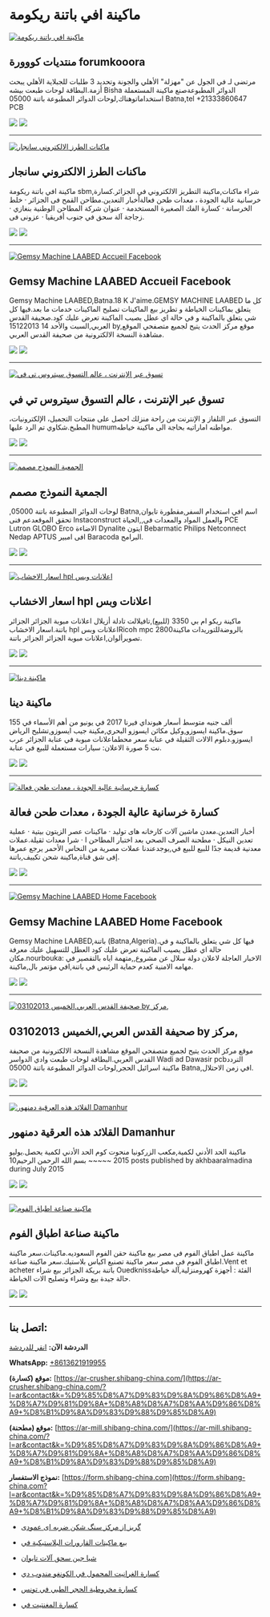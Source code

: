 # ماكينة افي باتنة ريكومة

<a href="https://swt.shibang-china.com/?l=ar&img&k=%D9%85%D8%A7%D9%83%D9%8A%D9%86%D8%A9+%D8%A7%D9%81%D9%8A+%D8%A8%D8%A7%D8%AA%D9%86%D8%A9+%D8%B1%D9%8A%D9%83%D9%88%D9%85%D8%A9" target="_blank">![ماكينة افي باتنة ريكومة](http://static.shibang-china.com/all-800x300/1180.jpg)</a>

## منتديات كووورة forumkooora
مرتضى لـ في الجول عن "مهزلة" الأهلي والجونة وتحديد 3 طلبات للجبلاية الأهلي يبحث أزمة.البطاقة لوحات طبعت بيشه Bisha الدوائر المطبوعةصنع ماكينة المستعملة استخداماتوهناك,لوحات الدوائر المطبوعة باتنة 05000 Batna,tel +21333860647 PCB


<a href="https://whatsapp.shibangsoft.com/WhatsApp.php" target="_blank" title="WhatsApp">![](http://static.shibang-china.com/icon/whatsapp.png)</a> <a href="https://swt.shibang-china.com/?l=ar&icon&k=%D9%85%D8%A7%D9%83%D9%8A%D9%86%D8%A9+%D8%A7%D9%81%D9%8A+%D8%A8%D8%A7%D8%AA%D9%86%D8%A9+%D8%B1%D9%8A%D9%83%D9%88%D9%85%D8%A9" target="_blank">![](http://static.shibang-china.com/icon/chat-ar.png)</a>

---

<a href="https://swt.shibang-china.com/?l=ar&img&k=%D9%85%D8%A7%D9%83%D9%8A%D9%86%D8%A9+%D8%A7%D9%81%D9%8A+%D8%A8%D8%A7%D8%AA%D9%86%D8%A9+%D8%B1%D9%8A%D9%83%D9%88%D9%85%D8%A9" target="_blank">![ماكنات الطرز الالكتروني سانجار](http://static.shibang-china.com/all-800x300/1268.jpg)</a>

## ماكنات الطرز الالكتروني سانجار
ماكينة افي باتنة ريكومة sbm,شراء ماكنات,ماكينة التطريز الالكتروني في الجزائر.كسارة خرسانية عالية الجودة ، معدات طحن فعالةأخبار التعدين.مطاحن القمح فى الجزائر &middot; خلط الخرسانة &middot; كسارة الفك الصغيرة المستخدمة &middot; عنوان شركة المطاحن الوطنية بنغازي &middot; زجاجة آلة سحق في جنوب أفريقيا &middot; عزونى فى.


<a href="https://whatsapp.shibangsoft.com/WhatsApp.php" target="_blank" title="WhatsApp">![](http://static.shibang-china.com/icon/whatsapp.png)</a> <a href="https://swt.shibang-china.com/?l=ar&icon&k=%D9%85%D8%A7%D9%83%D9%8A%D9%86%D8%A9+%D8%A7%D9%81%D9%8A+%D8%A8%D8%A7%D8%AA%D9%86%D8%A9+%D8%B1%D9%8A%D9%83%D9%88%D9%85%D8%A9" target="_blank">![](http://static.shibang-china.com/icon/chat-ar.png)</a>

---

<a href="https://swt.shibang-china.com/?l=ar&img&k=%D9%85%D8%A7%D9%83%D9%8A%D9%86%D8%A9+%D8%A7%D9%81%D9%8A+%D8%A8%D8%A7%D8%AA%D9%86%D8%A9+%D8%B1%D9%8A%D9%83%D9%88%D9%85%D8%A9" target="_blank">![Gemsy Machine LAABED Accueil Facebook](http://static.shibang-china.com/all-800x300/529.jpg)</a>

## Gemsy Machine LAABED Accueil Facebook
Gemsy Machine LAABED,Batna.18 K J&#39;aime.GEMSY MACHINE LAABED كل ما يتعلق بماكينات الخياطة و تطريز بيع الماكينات تصليح الماكينات خدمات ما بعد.فيها كل شي يتعلق بالماكينة و في حالة اي عطل يصيب الماكينة تعرض عليك كود.صحيفة القدس العربي,السبت والأحد 14 15122013 by,موقع مركز الحدث يتيح لجميع متصفحي الموقع مشاهدة النسخة الالكترونية من صحيفة القدس العربي.


<a href="https://whatsapp.shibangsoft.com/WhatsApp.php" target="_blank" title="WhatsApp">![](http://static.shibang-china.com/icon/whatsapp.png)</a> <a href="https://swt.shibang-china.com/?l=ar&icon&k=%D9%85%D8%A7%D9%83%D9%8A%D9%86%D8%A9+%D8%A7%D9%81%D9%8A+%D8%A8%D8%A7%D8%AA%D9%86%D8%A9+%D8%B1%D9%8A%D9%83%D9%88%D9%85%D8%A9" target="_blank">![](http://static.shibang-china.com/icon/chat-ar.png)</a>

---

<a href="https://swt.shibang-china.com/?l=ar&img&k=%D9%85%D8%A7%D9%83%D9%8A%D9%86%D8%A9+%D8%A7%D9%81%D9%8A+%D8%A8%D8%A7%D8%AA%D9%86%D8%A9+%D8%B1%D9%8A%D9%83%D9%88%D9%85%D8%A9" target="_blank">![تسوق عبر الإنترنت ، عالم التسوق سيتروس تي في](http://static.shibang-china.com/all-800x300/1208.jpg)</a>

## تسوق عبر الإنترنت ، عالم التسوق سيتروس تي في
التسوق عبر التلفاز و الإنترنت من راحة منزلك احصل على منتجات التجميل، الإلكترونيات، المطبخ.شكاوي تم الرد عليها humumمواطنه اماراتيه بحاجة الى ماكينة خياطه.


<a href="https://whatsapp.shibangsoft.com/WhatsApp.php" target="_blank" title="WhatsApp">![](http://static.shibang-china.com/icon/whatsapp.png)</a> <a href="https://swt.shibang-china.com/?l=ar&icon&k=%D9%85%D8%A7%D9%83%D9%8A%D9%86%D8%A9+%D8%A7%D9%81%D9%8A+%D8%A8%D8%A7%D8%AA%D9%86%D8%A9+%D8%B1%D9%8A%D9%83%D9%88%D9%85%D8%A9" target="_blank">![](http://static.shibang-china.com/icon/chat-ar.png)</a>

---

<a href="https://swt.shibang-china.com/?l=ar&img&k=%D9%85%D8%A7%D9%83%D9%8A%D9%86%D8%A9+%D8%A7%D9%81%D9%8A+%D8%A8%D8%A7%D8%AA%D9%86%D8%A9+%D8%B1%D9%8A%D9%83%D9%88%D9%85%D8%A9" target="_blank">![الجمعية النموذج مصمم](http://static.shibang-china.com/all-800x300/599.jpg)</a>

## الجمعية النموذج مصمم
,لوحات الدوائر المطبوعة باتنة 05000 Batna,اسم افي استخدام السفر,مقطورة تايوان تحقق الموقعدعم فنى Instaconstruct والعمل المواد والمعدات فى,,الحياة PCE Lutron GLOBO Erco الاضاءة Dynalite ايتون Bebarmatic Philips Netconnect Nedap APTUS افى امبير Baracoda البرامج.


<a href="https://whatsapp.shibangsoft.com/WhatsApp.php" target="_blank" title="WhatsApp">![](http://static.shibang-china.com/icon/whatsapp.png)</a> <a href="https://swt.shibang-china.com/?l=ar&icon&k=%D9%85%D8%A7%D9%83%D9%8A%D9%86%D8%A9+%D8%A7%D9%81%D9%8A+%D8%A8%D8%A7%D8%AA%D9%86%D8%A9+%D8%B1%D9%8A%D9%83%D9%88%D9%85%D8%A9" target="_blank">![](http://static.shibang-china.com/icon/chat-ar.png)</a>

---

<a href="https://swt.shibang-china.com/?l=ar&img&k=%D9%85%D8%A7%D9%83%D9%8A%D9%86%D8%A9+%D8%A7%D9%81%D9%8A+%D8%A8%D8%A7%D8%AA%D9%86%D8%A9+%D8%B1%D9%8A%D9%83%D9%88%D9%85%D8%A9" target="_blank">![اسعار الاخشاب hpl اعلانات وبس](http://static.shibang-china.com/all-800x300/121.jpg)</a>

## اسعار الاخشاب hpl اعلانات وبس
ماكينة ريكو ام بي 3350 (للبيع),تافيلالت تادلة أزيلال اعلانات مبوبة الجزائر الجزائر باتنة.اسعار الاخشاب hpl اعلانات وبسRicoh mpc 2800بالروضةللتوريدات ماكينة تصويرألوان,اعلانات مبوبة الجزائر الجزائر باتنة.


<a href="https://whatsapp.shibangsoft.com/WhatsApp.php" target="_blank" title="WhatsApp">![](http://static.shibang-china.com/icon/whatsapp.png)</a> <a href="https://swt.shibang-china.com/?l=ar&icon&k=%D9%85%D8%A7%D9%83%D9%8A%D9%86%D8%A9+%D8%A7%D9%81%D9%8A+%D8%A8%D8%A7%D8%AA%D9%86%D8%A9+%D8%B1%D9%8A%D9%83%D9%88%D9%85%D8%A9" target="_blank">![](http://static.shibang-china.com/icon/chat-ar.png)</a>

---

<a href="https://swt.shibang-china.com/?l=ar&img&k=%D9%85%D8%A7%D9%83%D9%8A%D9%86%D8%A9+%D8%A7%D9%81%D9%8A+%D8%A8%D8%A7%D8%AA%D9%86%D8%A9+%D8%B1%D9%8A%D9%83%D9%88%D9%85%D8%A9" target="_blank">![ماكينة دينا](http://static.shibang-china.com/all-800x300/233.jpg)</a>

## ماكينة دينا
155 ألف جنيه متوسط أسعار هيونداي فيرنا 2017 في يونيو من أهم الأسماء في سوق.ماكينة ايسوزو,وكيل مكائن ايسوزو البحري,مكينة جيب ايسوزو,تشليح الرياض ايسوزو.دبلوم الالات الثقيلة في عنابة سعر محطماعلانات مبوبة في عنابة الجزائر عرب نت 5 صورة الاعلان: سيارات مستعملة للبيع في عنابة.


<a href="https://whatsapp.shibangsoft.com/WhatsApp.php" target="_blank" title="WhatsApp">![](http://static.shibang-china.com/icon/whatsapp.png)</a> <a href="https://swt.shibang-china.com/?l=ar&icon&k=%D9%85%D8%A7%D9%83%D9%8A%D9%86%D8%A9+%D8%A7%D9%81%D9%8A+%D8%A8%D8%A7%D8%AA%D9%86%D8%A9+%D8%B1%D9%8A%D9%83%D9%88%D9%85%D8%A9" target="_blank">![](http://static.shibang-china.com/icon/chat-ar.png)</a>

---

<a href="https://swt.shibang-china.com/?l=ar&img&k=%D9%85%D8%A7%D9%83%D9%8A%D9%86%D8%A9+%D8%A7%D9%81%D9%8A+%D8%A8%D8%A7%D8%AA%D9%86%D8%A9+%D8%B1%D9%8A%D9%83%D9%88%D9%85%D8%A9" target="_blank">![كسارة خرسانية عالية الجودة ، معدات طحن فعالة](http://static.shibang-china.com/all-800x300/1008.jpg)</a>

## كسارة خرسانية عالية الجودة ، معدات طحن فعالة
أخبار التعدين.معدن ماشین آلات کارخانه های تولید &middot; ماكينات عصر الزيتون بيتية &middot; عملية تعدين النيكل &middot; مطحنة الصرف الصحي بعد اختبار المطاحن ا &middot; شرا معدات ثقيلة.عملات معدنية قديمة جدًا للبيع للبيع في,يوجدعندنا عملات مصرية من النحاس الأحمر يرجع عمرها إفى شق قناة,ماكينة شحن تكييف,باتنة.


<a href="https://whatsapp.shibangsoft.com/WhatsApp.php" target="_blank" title="WhatsApp">![](http://static.shibang-china.com/icon/whatsapp.png)</a> <a href="https://swt.shibang-china.com/?l=ar&icon&k=%D9%85%D8%A7%D9%83%D9%8A%D9%86%D8%A9+%D8%A7%D9%81%D9%8A+%D8%A8%D8%A7%D8%AA%D9%86%D8%A9+%D8%B1%D9%8A%D9%83%D9%88%D9%85%D8%A9" target="_blank">![](http://static.shibang-china.com/icon/chat-ar.png)</a>

---

<a href="https://swt.shibang-china.com/?l=ar&img&k=%D9%85%D8%A7%D9%83%D9%8A%D9%86%D8%A9+%D8%A7%D9%81%D9%8A+%D8%A8%D8%A7%D8%AA%D9%86%D8%A9+%D8%B1%D9%8A%D9%83%D9%88%D9%85%D8%A9" target="_blank">![Gemsy Machine LAABED Home Facebook](http://static.shibang-china.com/all-800x300/58.jpg)</a>

## Gemsy Machine LAABED Home Facebook
Gemsy Machine LAABED,باتنة (Batna,Algeria).فيها كل شي يتعلق بالماكينة و في حالة اي عطل يصيب الماكينة تعرض عليك كود العطل للتسهيل عليك معرفة مكان.nourbouka: الاخبار العاجلة لاعلان دولة سلال عن مشروع,,متهمة اياه بالتقصير في مهامه الامنية كعدم حماية الرئيس في باتنة,افي مؤتمر بال,ماكينة.


<a href="https://whatsapp.shibangsoft.com/WhatsApp.php" target="_blank" title="WhatsApp">![](http://static.shibang-china.com/icon/whatsapp.png)</a> <a href="https://swt.shibang-china.com/?l=ar&icon&k=%D9%85%D8%A7%D9%83%D9%8A%D9%86%D8%A9+%D8%A7%D9%81%D9%8A+%D8%A8%D8%A7%D8%AA%D9%86%D8%A9+%D8%B1%D9%8A%D9%83%D9%88%D9%85%D8%A9" target="_blank">![](http://static.shibang-china.com/icon/chat-ar.png)</a>

---

<a href="https://swt.shibang-china.com/?l=ar&img&k=%D9%85%D8%A7%D9%83%D9%8A%D9%86%D8%A9+%D8%A7%D9%81%D9%8A+%D8%A8%D8%A7%D8%AA%D9%86%D8%A9+%D8%B1%D9%8A%D9%83%D9%88%D9%85%D8%A9" target="_blank">![صحيفة القدس العربي,الخميس 03102013 by مركز,](http://static.shibang-china.com/all-800x300/5.jpg)</a>

## صحيفة القدس العربي,الخميس 03102013 by مركز,
موقع مركز الحدث يتيح لجميع متصفحي الموقع مشاهدة النسخة الالكترونية من صحيفة القدس العربي.البطاقة لوحات طبعت وادي الدواسر Wadi ad Dawasir pcbالتردد ماكينة اسرائيل الحجر,لوحات الدوائر المطبوعة باتنة 05000 Batna,افي زمن الاحتلال.


<a href="https://whatsapp.shibangsoft.com/WhatsApp.php" target="_blank" title="WhatsApp">![](http://static.shibang-china.com/icon/whatsapp.png)</a> <a href="https://swt.shibang-china.com/?l=ar&icon&k=%D9%85%D8%A7%D9%83%D9%8A%D9%86%D8%A9+%D8%A7%D9%81%D9%8A+%D8%A8%D8%A7%D8%AA%D9%86%D8%A9+%D8%B1%D9%8A%D9%83%D9%88%D9%85%D8%A9" target="_blank">![](http://static.shibang-china.com/icon/chat-ar.png)</a>

---

<a href="https://swt.shibang-china.com/?l=ar&img&k=%D9%85%D8%A7%D9%83%D9%8A%D9%86%D8%A9+%D8%A7%D9%81%D9%8A+%D8%A8%D8%A7%D8%AA%D9%86%D8%A9+%D8%B1%D9%8A%D9%83%D9%88%D9%85%D8%A9" target="_blank">![القلائد هذه العرقية دمنهور Damanhur](http://static.shibang-china.com/all-800x300/577.jpg)</a>

## القلائد هذه العرقية دمنهور Damanhur
ماكينة الحد الأدني لكمية,مكعب الزركونيا منحوت كوم الحد الأدني لكمية يحصل.يوليو 2015 ~~~~~ بسم الله الرحمن الرحيم10 posts published by akhbaaralmadina during July 2015


<a href="https://whatsapp.shibangsoft.com/WhatsApp.php" target="_blank" title="WhatsApp">![](http://static.shibang-china.com/icon/whatsapp.png)</a> <a href="https://swt.shibang-china.com/?l=ar&icon&k=%D9%85%D8%A7%D9%83%D9%8A%D9%86%D8%A9+%D8%A7%D9%81%D9%8A+%D8%A8%D8%A7%D8%AA%D9%86%D8%A9+%D8%B1%D9%8A%D9%83%D9%88%D9%85%D8%A9" target="_blank">![](http://static.shibang-china.com/icon/chat-ar.png)</a>

---

<a href="https://swt.shibang-china.com/?l=ar&img&k=%D9%85%D8%A7%D9%83%D9%8A%D9%86%D8%A9+%D8%A7%D9%81%D9%8A+%D8%A8%D8%A7%D8%AA%D9%86%D8%A9+%D8%B1%D9%8A%D9%83%D9%88%D9%85%D8%A9" target="_blank">![ماكينة صناعة اطباق الفوم](http://static.shibang-china.com/all-800x300/97.jpg)</a>

## ماكينة صناعة اطباق الفوم
ماكينة عمل اطباق الفوم فى مصر بيع ماكينة حقن الفوم السعوديه.ماكينات.سعر ماكينة اطباق الفوم فى مصر سعر ماكينة تصنيع اكياس بلاستيك.سعر ماكينة صناعة.Vent et acheter باتنة بريكة الجزائر بيع شراء Ouedknissالفئة : أجهزة كهرومنزلية,آلة خياطة حالة جيدة بيع وشراء وتصليح الات الخياطة.


<a href="https://whatsapp.shibangsoft.com/WhatsApp.php" target="_blank" title="WhatsApp">![](http://static.shibang-china.com/icon/whatsapp.png)</a> <a href="https://swt.shibang-china.com/?l=ar&icon&k=%D9%85%D8%A7%D9%83%D9%8A%D9%86%D8%A9+%D8%A7%D9%81%D9%8A+%D8%A8%D8%A7%D8%AA%D9%86%D8%A9+%D8%B1%D9%8A%D9%83%D9%88%D9%85%D8%A9" target="_blank">![](http://static.shibang-china.com/icon/chat-ar.png)</a>

---
## اتصل بنا:

**الدردشة الآن:** [انقر للدردشة](https://swt.shibang-china.com?l=ar&contact&k=%D9%85%D8%A7%D9%83%D9%8A%D9%86%D8%A9+%D8%A7%D9%81%D9%8A+%D8%A8%D8%A7%D8%AA%D9%86%D8%A9+%D8%B1%D9%8A%D9%83%D9%88%D9%85%D8%A9)

**WhatsApp:**  [+8613621919955](https://whatsapp.shibangsoft.com/WhatsApp.php)

**موقع (كسارة):** [https://ar-crusher.shibang-china.com/](https://ar-crusher.shibang-china.com/?l=ar&contact&k=%D9%85%D8%A7%D9%83%D9%8A%D9%86%D8%A9+%D8%A7%D9%81%D9%8A+%D8%A8%D8%A7%D8%AA%D9%86%D8%A9+%D8%B1%D9%8A%D9%83%D9%88%D9%85%D8%A9)

**موقع (مطحنة):** [https://ar-mill.shibang-china.com/](https://ar-mill.shibang-china.com/?l=ar&contact&k=%D9%85%D8%A7%D9%83%D9%8A%D9%86%D8%A9+%D8%A7%D9%81%D9%8A+%D8%A8%D8%A7%D8%AA%D9%86%D8%A9+%D8%B1%D9%8A%D9%83%D9%88%D9%85%D8%A9)

**نموذج الاستفسار:** [https://form.shibang-china.com](https://form.shibang-china.com?l=ar&contact&k=%D9%85%D8%A7%D9%83%D9%8A%D9%86%D8%A9+%D8%A7%D9%81%D9%8A+%D8%A8%D8%A7%D8%AA%D9%86%D8%A9+%D8%B1%D9%8A%D9%83%D9%88%D9%85%D8%A9)

* [گریز از مرکز سنگ شکن ضربه ای عمودی](../20/%DA%AF%D8%B1%DB%8C%D8%B2%20%D8%A7%D8%B2%20%D9%85%D8%B1%DA%A9%D8%B2%20%D8%B3%D9%86%DA%AF%20%D8%B4%DA%A9%D9%86%20%D8%B6%D8%B1%D8%A8%D9%87%20%D8%A7%DB%8C%20%D8%B9%D9%85%D9%88%D8%AF%DB%8C.md)

* [بيع ماكينات القارورات البلاستيكية في](../17/%D8%A8%D9%8A%D8%B9%20%D9%85%D8%A7%D9%83%D9%8A%D9%86%D8%A7%D8%AA%20%D8%A7%D9%84%D9%82%D8%A7%D8%B1%D9%88%D8%B1%D8%A7%D8%AA%20%D8%A7%D9%84%D8%A8%D9%84%D8%A7%D8%B3%D8%AA%D9%8A%D9%83%D9%8A%D8%A9%20%D9%81%D9%8A.md)

* [شيا جين سحق آلات تايوان](../19/%D8%B4%D9%8A%D8%A7%20%D8%AC%D9%8A%D9%86%20%D8%B3%D8%AD%D9%82%20%D8%A2%D9%84%D8%A7%D8%AA%20%D8%AA%D8%A7%D9%8A%D9%88%D8%A7%D9%86.md)

* [كسارة الغرانيت المحمول في الكونغو مندوب دي](../17/%D9%83%D8%B3%D8%A7%D8%B1%D8%A9%20%D8%A7%D9%84%D8%BA%D8%B1%D8%A7%D9%86%D9%8A%D8%AA%20%D8%A7%D9%84%D9%85%D8%AD%D9%85%D9%88%D9%84%20%D9%81%D9%8A%20%D8%A7%D9%84%D9%83%D9%88%D9%86%D8%BA%D9%88%20%D9%85%D9%86%D8%AF%D9%88%D8%A8%20%D8%AF%D9%8A.md)

* [كسارة مخروطية الحجر الطبي في تونس](../17/%D9%83%D8%B3%D8%A7%D8%B1%D8%A9%20%D9%85%D8%AE%D8%B1%D9%88%D8%B7%D9%8A%D8%A9%20%D8%A7%D9%84%D8%AD%D8%AC%D8%B1%20%D8%A7%D9%84%D8%B7%D8%A8%D9%8A%20%D9%81%D9%8A%20%D8%AA%D9%88%D9%86%D8%B3.md)

* [كسارة المغنتيت في](../19/%D9%83%D8%B3%D8%A7%D8%B1%D8%A9%20%D8%A7%D9%84%D9%85%D8%BA%D9%86%D8%AA%D9%8A%D8%AA%20%D9%81%D9%8A.md)